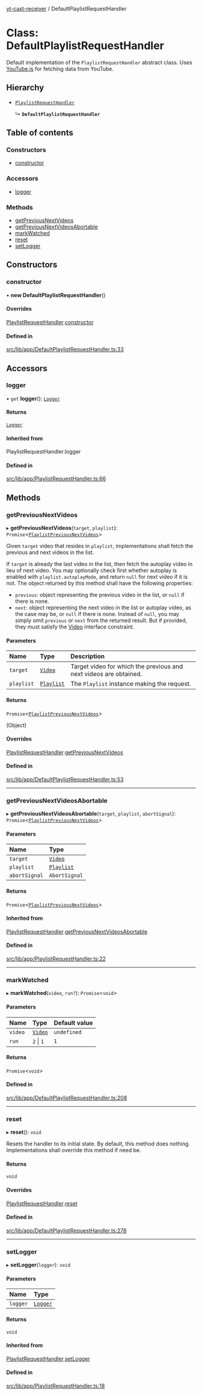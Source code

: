 [yt-cast-receiver](../README.md) / DefaultPlaylistRequestHandler

# Class: DefaultPlaylistRequestHandler

Default implementation of the `PlaylistRequestHandler` abstract class.
Uses [YouTube.js](https://github.com/LuanRT/YouTube.js) for fetching data
from YouTube.

## Hierarchy

- [`PlaylistRequestHandler`](PlaylistRequestHandler.md)

  ↳ **`DefaultPlaylistRequestHandler`**

## Table of contents

### Constructors

- [constructor](DefaultPlaylistRequestHandler.md#constructor)

### Accessors

- [logger](DefaultPlaylistRequestHandler.md#logger)

### Methods

- [getPreviousNextVideos](DefaultPlaylistRequestHandler.md#getpreviousnextvideos)
- [getPreviousNextVideosAbortable](DefaultPlaylistRequestHandler.md#getpreviousnextvideosabortable)
- [markWatched](DefaultPlaylistRequestHandler.md#markwatched)
- [reset](DefaultPlaylistRequestHandler.md#reset)
- [setLogger](DefaultPlaylistRequestHandler.md#setlogger)

## Constructors

### constructor

• **new DefaultPlaylistRequestHandler**()

#### Overrides

[PlaylistRequestHandler](PlaylistRequestHandler.md).[constructor](PlaylistRequestHandler.md#constructor)

#### Defined in

[src/lib/app/DefaultPlaylistRequestHandler.ts:33](https://github.com/patrickkfkan/yt-cast-receiver/blob/630ac05/src/lib/app/DefaultPlaylistRequestHandler.ts#L33)

## Accessors

### logger

• `get` **logger**(): [`Logger`](../interfaces/Logger.md)

#### Returns

[`Logger`](../interfaces/Logger.md)

#### Inherited from

PlaylistRequestHandler.logger

#### Defined in

[src/lib/app/PlaylistRequestHandler.ts:66](https://github.com/patrickkfkan/yt-cast-receiver/blob/630ac05/src/lib/app/PlaylistRequestHandler.ts#L66)

## Methods

### getPreviousNextVideos

▸ **getPreviousNextVideos**(`target`, `playlist`): `Promise`<[`PlaylistPreviousNextVideos`](../interfaces/PlaylistPreviousNextVideos.md)\>

Given `target` video that resides in `playlist`, implementations shall fetch
the previous and next videos in the list.

If `target` is already the last video in the list, then fetch the autoplay video
in lieu of next video. You may optionally check first whether autoplay is enabled
with `playlist.autoplayMode`, and return `null` for next video if it is not.
The object returned by this method shall have the following properties:
- `previous`: object representing the previous video in the list, or `null` if there is none.
- `next`: object representing the next video in the list or autoplay video, as the case may be, or `null` if there is none.
Instead of `null`, you may simply omit `previous` or `next` from the returned result. But if provided, they
must satisfy the [Video](../interfaces/Video.md) interface constraint.

#### Parameters

| Name | Type | Description |
| :------ | :------ | :------ |
| `target` | [`Video`](../interfaces/Video.md) | Target video for which the previous and next videos are obtained. |
| `playlist` | [`Playlist`](Playlist.md) | The `Playlist` instance making the request. |

#### Returns

`Promise`<[`PlaylistPreviousNextVideos`](../interfaces/PlaylistPreviousNextVideos.md)\>

(Object)

#### Overrides

[PlaylistRequestHandler](PlaylistRequestHandler.md).[getPreviousNextVideos](PlaylistRequestHandler.md#getpreviousnextvideos)

#### Defined in

[src/lib/app/DefaultPlaylistRequestHandler.ts:53](https://github.com/patrickkfkan/yt-cast-receiver/blob/630ac05/src/lib/app/DefaultPlaylistRequestHandler.ts#L53)

___

### getPreviousNextVideosAbortable

▸ **getPreviousNextVideosAbortable**(`target`, `playlist`, `abortSignal`): `Promise`<[`PlaylistPreviousNextVideos`](../interfaces/PlaylistPreviousNextVideos.md)\>

#### Parameters

| Name | Type |
| :------ | :------ |
| `target` | [`Video`](../interfaces/Video.md) |
| `playlist` | [`Playlist`](Playlist.md) |
| `abortSignal` | `AbortSignal` |

#### Returns

`Promise`<[`PlaylistPreviousNextVideos`](../interfaces/PlaylistPreviousNextVideos.md)\>

#### Inherited from

[PlaylistRequestHandler](PlaylistRequestHandler.md).[getPreviousNextVideosAbortable](PlaylistRequestHandler.md#getpreviousnextvideosabortable)

#### Defined in

[src/lib/app/PlaylistRequestHandler.ts:22](https://github.com/patrickkfkan/yt-cast-receiver/blob/630ac05/src/lib/app/PlaylistRequestHandler.ts#L22)

___

### markWatched

▸ **markWatched**(`video`, `run?`): `Promise`<`void`\>

#### Parameters

| Name | Type | Default value |
| :------ | :------ | :------ |
| `video` | [`Video`](../interfaces/Video.md) | `undefined` |
| `run` | ``2`` \| ``1`` | `1` |

#### Returns

`Promise`<`void`\>

#### Defined in

[src/lib/app/DefaultPlaylistRequestHandler.ts:208](https://github.com/patrickkfkan/yt-cast-receiver/blob/630ac05/src/lib/app/DefaultPlaylistRequestHandler.ts#L208)

___

### reset

▸ **reset**(): `void`

Resets the handler to its initial state. By default, this method does nothing.
Implementations shall override this method if need be.

#### Returns

`void`

#### Overrides

[PlaylistRequestHandler](PlaylistRequestHandler.md).[reset](PlaylistRequestHandler.md#reset)

#### Defined in

[src/lib/app/DefaultPlaylistRequestHandler.ts:278](https://github.com/patrickkfkan/yt-cast-receiver/blob/630ac05/src/lib/app/DefaultPlaylistRequestHandler.ts#L278)

___

### setLogger

▸ **setLogger**(`logger`): `void`

#### Parameters

| Name | Type |
| :------ | :------ |
| `logger` | [`Logger`](../interfaces/Logger.md) |

#### Returns

`void`

#### Inherited from

[PlaylistRequestHandler](PlaylistRequestHandler.md).[setLogger](PlaylistRequestHandler.md#setlogger)

#### Defined in

[src/lib/app/PlaylistRequestHandler.ts:18](https://github.com/patrickkfkan/yt-cast-receiver/blob/630ac05/src/lib/app/PlaylistRequestHandler.ts#L18)

